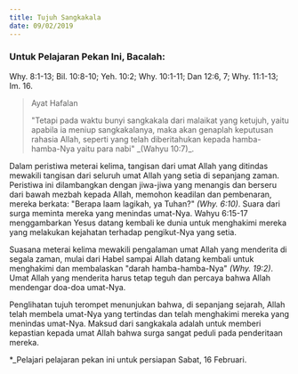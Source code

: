 ```yaml
---
title: Tujuh Sangkakala
date: 09/02/2019
---
```


### Untuk Pelajaran Pekan Ini, Bacalah:
Why. 8:1-13; Bil. 10:8-10; Yeh. 10:2; Why. 10:1-11; Dan 12:6, 7; Why. 11:1-13; Im. 16.

><p>Ayat Hafalan</p>
>"Tetapi pada waktu bunyi sangkakala dari malaikat yang ketujuh, yaitu apabila ia meniup sangkakalanya, maka akan genaplah keputusan rahasia Allah, seperti yang telah diberitahukan kepada hamba-hamba-Nya yaitu para nabi" _(Wahyu 10:7)_.

Dalam peristiwa meterai kelima, tangisan dari umat Allah yang ditindas mewakili tangisan dari seluruh umat Allah yang setia di sepanjang zaman. Peristiwa ini dilambangkan dengan jiwa-jiwa yang menangis dan berseru dari bawah mezbah kepada Allah, memohon keadilan dan pembenaran, mereka berkata: "Berapa laam lagikah, ya Tuhan?" _(Why. 6:10)_. Suara dari surga meminta mereka yang menindas umat-Nya. Wahyu 6:15-17 menggambarkan Yesus datang kembali ke dunia untuk menghakimi mereka yang melakukan kejahatan terhadap pengikut-Nya yang setia.

Suasana meterai kelima mewakili pengalaman umat Allah yang menderita di segala zaman, mulai dari Habel sampai Allah datang kembali untuk menghakimi dan membalaskan "darah hamba-hamba-Nya" _(Why. 19:2)_. Umat Allah yang menderita harus tetap teguh dan percaya bahwa Allah mendengar doa-doa umat-Nya.

Penglihatan tujuh terompet menunjukan bahwa, di sepanjang sejarah, Allah telah membela umat-Nya yang tertindas dan telah menghakimi mereka yang menindas umat-Nya. Maksud dari sangkakala adalah untuk memberi kepastian kepada umat Allah bahwa surga sangat peduli pada penderitaan mereka.

*_Pelajari pelajaran pekan ini untuk persiapan Sabat, 16 Februari.
